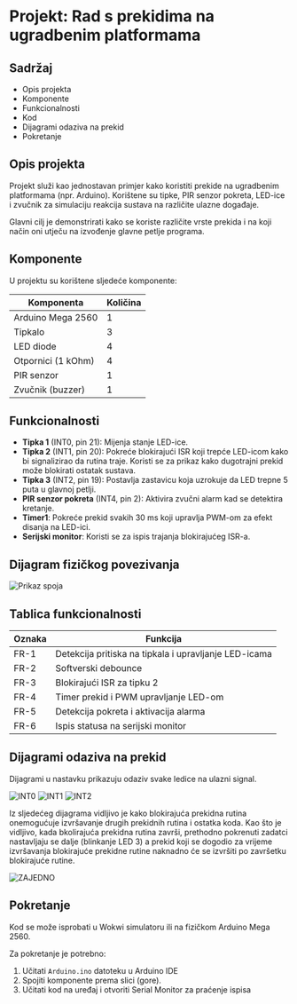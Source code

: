 # Projekt: Rad s prekidima na ugradbenim platformama

## Sadržaj

- Opis projekta
- Komponente
- Funkcionalnosti
- Kod
- Dijagrami odaziva na prekid
- Pokretanje

## Opis projekta

Projekt služi kao jednostavan primjer kako koristiti prekide na ugradbenim platformama (npr. Arduino). Korištene su tipke, PIR senzor pokreta, LED-ice i zvučnik za simulaciju reakcija sustava na različite ulazne događaje.

Glavni cilj je demonstrirati kako se koriste različite vrste prekida i na koji način oni utječu na izvođenje glavne petlje programa.

## Komponente

U projektu su korištene sljedeće komponente:

| Komponenta        | Količina |
| ----------------- | -------- |
| Arduino Mega 2560 | 1        |
| Tipkalo           | 3        |
| LED diode         | 4        |
| Otpornici (1 kOhm)| 4        |
| PIR senzor        | 1        |
| Zvučnik (buzzer)  | 1        |

## Funkcionalnosti

- **Tipka 1** (INT0, pin 21): Mijenja stanje LED-ice.
- **Tipka 2** (INT1, pin 20): Pokreće blokirajući ISR koji trepće LED-icom kako bi signalizirao da rutina traje. Koristi se za prikaz kako dugotrajni prekid može blokirati ostatak sustava.
- **Tipka 3** (INT2, pin 19): Postavlja zastavicu koja uzrokuje da LED trepne 5 puta u glavnoj petlji.
- **PIR senzor pokreta** (INT4, pin 2): Aktivira zvučni alarm kad se detektira kretanje.
- **Timer1**: Pokreće prekid svakih 30 ms koji upravlja PWM-om za efekt disanja na LED-ici.
- **Serijski monitor**: Koristi se za ispis trajanja blokirajućeg ISR-a.

## Dijagram fizičkog povezivanja

![Prikaz spoja](https://github.com/user-attachments/assets/0e297833-a839-4f63-8892-9b0d1ccddf2d)

## Tablica funkcionalnosti

| Oznaka | Funkcija                                                  |
| ------ | --------------------------------------------------------- |
| FR-1   | Detekcija pritiska na tipkala i upravljanje LED-icama     |
| FR-2   | Softverski debounce                                       |
| FR-3   | Blokirajući ISR za tipku 2                                |
| FR-4   | Timer prekid i PWM upravljanje LED-om                     |
| FR-5   | Detekcija pokreta i aktivacija alarma                     |
| FR-6   | Ispis statusa na serijski monitor                         |

## Dijagrami odaziva na prekid

Dijagrami u nastavku prikazuju odaziv svake ledice na ulazni signal.

![INT0](https://github.com/user-attachments/assets/1156fa31-ca2b-44c7-96f3-3612c177e922)
![INT1](https://github.com/user-attachments/assets/dbd0bac0-b8bc-4521-8fba-0eb4311658af)
![INT2](https://github.com/user-attachments/assets/8f93099b-690a-4205-92c2-211339e3acea)

Iz sljedećeg dijagrama vidljivo je kako blokirajuća prekidna rutina onemogućuje 
izvršavanje drugih prekidnih rutina i ostatka koda. Kao što je vidljivo, 
kada bkolirajuća prekidna rutina završi, prethodno pokrenuti zadatci 
nastavljaju se dalje (blinkanje LED 3) a prekid koji se dogodio za vrijeme 
izvršavanja blokirajuće prekidne rutine naknadno će se izvršiti po završetku blokirajuće rutine.

![ZAJEDNO](https://github.com/user-attachments/assets/f07d1468-7d18-4fc6-a92a-c1d042704310)



## Pokretanje

Kod se može isprobati u Wokwi simulatoru ili na fizičkom Arduino Mega 2560.

Za pokretanje je potrebno:

1. Učitati `Arduino.ino` datoteku u Arduino IDE
2. Spojiti komponente prema slici (gore).
3. Učitati kod na uređaj i otvoriti Serial Monitor za praćenje ispisa



